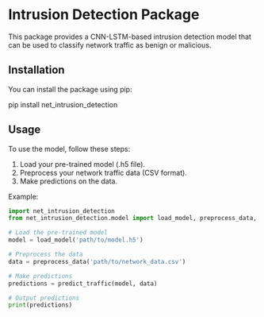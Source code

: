 # Intrusion Detection Package

This package provides a CNN-LSTM-based intrusion detection model that can be used to classify network traffic as benign or malicious.

## Installation

You can install the package using pip:

pip install net_intrusion_detection


## Usage

To use the model, follow these steps:

1. Load your pre-trained model (.h5 file).
2. Preprocess your network traffic data (CSV format).
3. Make predictions on the data.

Example:

```python
import net_intrusion_detection
from net_intrusion_detection.model import load_model, preprocess_data, predict_traffic

# Load the pre-trained model
model = load_model('path/to/model.h5')

# Preprocess the data
data = preprocess_data('path/to/network_data.csv')

# Make predictions
predictions = predict_traffic(model, data)

# Output predictions
print(predictions)
